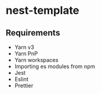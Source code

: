 # nest-template

## Requirements
- Yarn v3
- Yarn PnP
- Yarn workspaces
- Importing es modules from npm
- Jest
- Eslint
- Prettier
